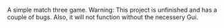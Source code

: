 A simple match three game.
Warning: This project is unfinished and has a couple of bugs. Also, it will not function without the necessery Gui.
